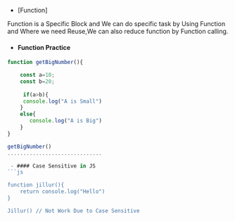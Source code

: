 - [Function]

Function is a Specific Block and We can do specific task by Using Function and Where we need Reuse,We can also reduce function by Function calling.

- #### Function Practice
```js
function getBigNumber(){

    const a=10;
    const b=20;
    
     if(a>b){
     console.log("A is Small")
    }
    else{
       console.log("A is Big")
    }
}

getBigNumber()
..............................

 - #### Case Sensitive in JS
```js

function jillur(){
    return console.log("Hello")
}

Jillur() // Not Work Due to Case Sensitive

